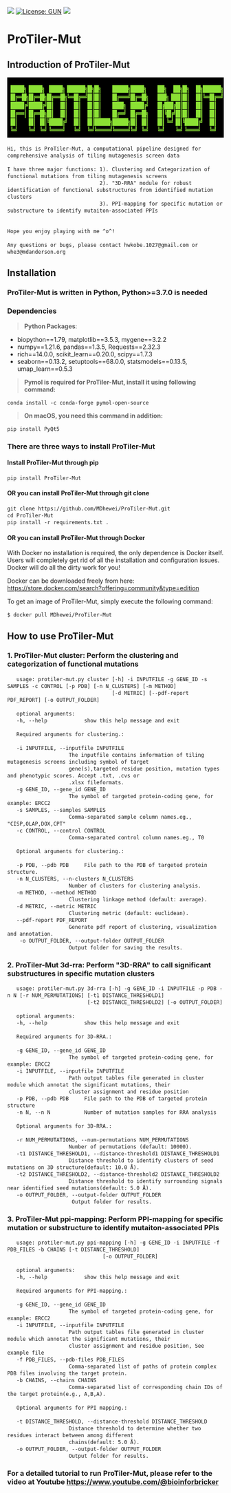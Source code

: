 [![](https://img.shields.io/badge/Pypi-v0.1.0-519dd9.svg)](https://pypi.org/project/MOFF/)
[![License: GUN](https://img.shields.io/badge/License-GUN-yellow.svg)](https://github.com/MDhewei/MOFF/blob/master/LICENSE)
![](https://img.shields.io/badge/language-python-orange.svg)

# ProTiler-Mut

## Introduction of ProTiler-Mut 
<div align="left"><img src="StaticFiles/ProTiler-Mut_logo.png"  height="140" width="1000"></div>
                                     

    Hi, this is ProTiler-Mut, a computational pipeline designed for comprehensive analysis of tiling mutagenesis screen data
    
    I have three major functions: 1). Clustering and Categorization of functional mutations from tiling mutagenesis screens
                                  2). "3D-RRA" module for robust identification of functional substructures from identified mutation clusters
                                  3). PPI-mapping for specific mutation or substructure to identify mutaiton-associated PPIs
    
    
    Hope you enjoy playing with me ^o^!
                                     
    Any questions or bugs, please contact hwkobe.1027@gmail.com or whe3@mdanderson.org
                                     

## Installation 
### ProTiler-Mut is written in Python, Python>=3.7.0 is needed

### Dependencies
> **Python Packages**:
- biopython==1.79, matplotlib==3.5.3, mygene==3.2.2
- numpy==1.21.6, pandas==1.3.5, Requests==2.32.3
- rich==14.0.0, scikit_learn==0.20.0, scipy==1.7.3
- seaborn==0.13.2, setuptools==68.0.0, statsmodels==0.13.5, umap_learn==0.5.3

> **Pymol is required for ProTiler-Mut, install it using following command:**
```console   
conda install -c conda-forge pymol-open-source
```
> **On macOS, you need this command in addition:**
```console  
pip install PyQt5
```

### There are three ways to install ProTiler-Mut
#### Install ProTiler-Mut through pip
 ```console     
 pip install ProTiler-Mut
 ```
    
#### OR you can install ProTiler-Mut through git clone
```console   
git clone https://github.com/MDhewei/ProTiler-Mut.git
cd ProTiler-Mut
pip install -r requirements.txt .
```

#### OR you can install ProTiler-Mut through Docker
With Docker no installation is required, the only dependence is Docker itself. Users will completely get rid of all the installation and configuration issues. Docker will do all the dirty work for you!

Docker can be downloaded freely from here: https://store.docker.com/search?offering=community&type=edition

To get an image of ProTiler-Mut, simply execute the following command:
```console   
$ docker pull MDhewei/ProTiler-Mut
 ```

## How to use ProTiler-Mut

### 1. ProTiler-Mut cluster: Perform the clustering and categorization of functional mutations

       usage: protiler-mut.py cluster [-h] -i INPUTFILE -g GENE_ID -s SAMPLES -c CONTROL [-p PDB] [-n N_CLUSTERS] [-m METHOD]
                                      [-d METRIC] [--pdf-report PDF_REPORT] [-o OUTPUT_FOLDER]

       optional arguments:
       -h, --help            show this help message and exit

       Required arguments for clustering.:

       -i INPUTFILE, --inputfile INPUTFILE
                        The inputfile contains information of tiling mutagenesis screens including symbol of target
                        gene(s),targeted residue position, mutation types and phenotypic scores. Accept .txt, .cvs or
                        .xlsx fileformats. 
       -g GENE_ID, --gene_id GENE_ID
                        The symbol of targeted protein-coding gene, for example: ERCC2
       -s SAMPLES, --samples SAMPLES
                        Comma-separated sample column names.eg., "CISP,OLAP,DOX,CPT"
       -c CONTROL, --control CONTROL
                        Comma-separated control column names.eg., T0

       Optional arguments for clustering.:

       -p PDB, --pdb PDB     File path to the PDB of targeted protein structure.
       -n N_CLUSTERS, --n-clusters N_CLUSTERS
                        Number of clusters for clustering analysis.
       -m METHOD, --method METHOD
                        Clustering linkage method (default: average).
       -d METRIC, --metric METRIC
                        Clustering metric (default: euclidean).
       --pdf-report PDF_REPORT
                        Generate pdf report of clustering, visualization and annotation.
        -o OUTPUT_FOLDER, --output-folder OUTPUT_FOLDER
                        Output folder for saving the results.

### 2. ProTiler-Mut 3d-rra: Perform "3D-RRA" to call significant substructures in specific mutation clusters

       usage: protiler-mut.py 3d-rra [-h] -g GENE_ID -i INPUTFILE -p PDB -n N [-r NUM_PERMUTATIONS] [-t1 DISTANCE_THRESHOLD1]
                              [-t2 DISTANCE_THRESHOLD2] [-o OUTPUT_FOLDER]

       optional arguments:
       -h, --help            show this help message and exit

       Required arguments for 3D-RRA.:

       -g GENE_ID, --gene_id GENE_ID
                        The symbol of targeted protein-coding gene, for example: ERCC2
       -i INPUTFILE, --inputfile INPUTFILE
                        Path output tables file generated in cluster module which annotat the significant mutations, their
                        cluster assignment and residue position
       -p PDB, --pdb PDB     File path to the PDB of targeted protein structure
       -n N, --n N           Number of mutation samples for RRA analysis

       Optional arguments for 3D-RRA.:

       -r NUM_PERMUTATIONS, --num-permutations NUM_PERMUTATIONS
                        Number of permutations (default: 10000).
       -t1 DISTANCE_THRESHOLD1, --distance-threshold1 DISTANCE_THRESHOLD1
                        Distance threshold to identify clusters of seed mutations on 3D structure(default: 10.0 Å).
       -t2 DISTANCE_THRESHOLD2, --distance-threshold2 DISTANCE_THRESHOLD2
                        Distance threshold to identify surrounding signals near identified seed mutations(default: 5.0 Å).
       -o OUTPUT_FOLDER, --output-folder OUTPUT_FOLDER
                         Output folder for results.

 ### 3. ProTiler-Mut ppi-mapping: Perform PPI-mapping for specific mutation or substructure to identify mutaiton-associated PPIs

       usage: protiler-mut.py ppi-mapping [-h] -g GENE_ID -i INPUTFILE -f PDB_FILES -b CHAINS [-t DISTANCE_THRESHOLD]
                                   [-o OUTPUT_FOLDER]

       optional arguments:
       -h, --help            show this help message and exit

       Required arguments for PPI-mapping.:

       -g GENE_ID, --gene_id GENE_ID
                        The symbol of targeted protein-coding gene, for example: ERCC2
       -i INPUTFILE, --inputfile INPUTFILE
                        Path output tables file generated in cluster module which annotat the significant mutations, their
                        cluster assignment and residue position, See example file
       -f PDB_FILES, --pdb-files PDB_FILES
                        Comma-separated list of paths of protein complex PDB files involving the target protein.
       -b CHAINS, --chains CHAINS
                        Comma-separated list of corresponding chain IDs of the target protein(e.g., A,B,A).

       Optional arguments for PPI mapping.:

       -t DISTANCE_THRESHOLD, --distance-threshold DISTANCE_THRESHOLD
                        Distance threshold to determine whether two residues interact between among different
                        chains(default: 5.0 Å).
       -o OUTPUT_FOLDER, --output-folder OUTPUT_FOLDER
                        Output folder for results.

 ### For a detailed tutorial to run ProTiler-Mut, please refer to the video at Youtube https://www.youtube.com/@bioinforbricker  

 

